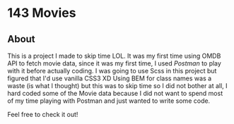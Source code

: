# 143 Movies

## About

This is a project I made to skip time LOL. It was my first time using OMDB API to fetch movie data, since it was my first time, I used _Postman_ to play with it before actually coding. I was going to use Scss in this project but figured that I'd use vanilla CSS3 XD Using BEM for class names was a waste (is what I thought) but this was to skip time so I did not bother at all, I hard coded some of the Movie data because I did not want to spend most of my time playing with Postman and just wanted to write some code.

Feel free to check it out!
